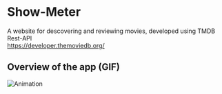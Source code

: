 # Show-Meter

A website for descovering and reviewing movies, developed using TMDB Rest-API   
https://developer.themoviedb.org/

## Overview of the app (GIF)

![Animation](https://github.com/user-attachments/assets/71ac04a5-653a-4018-81d8-119ac02deffb)

